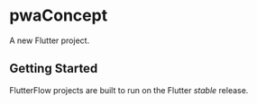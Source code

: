 # pwaConcept

A new Flutter project.

## Getting Started

FlutterFlow projects are built to run on the Flutter _stable_ release.
